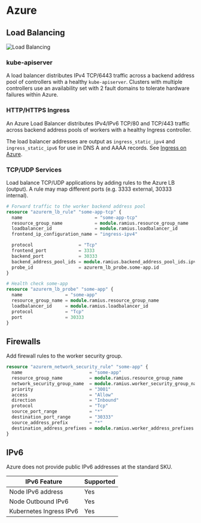 # Azure

## Load Balancing

![Load Balancing](/img/typhoon-azure-load-balancing.png)

### kube-apiserver

A load balancer distributes IPv4 TCP/6443 traffic across a backend address pool of controllers with a healthy `kube-apiserver`. Clusters with multiple controllers use an availability set with 2 fault domains to tolerate hardware failures within Azure.

### HTTP/HTTPS Ingress

An Azure Load Balancer distributes IPv4/IPv6 TCP/80 and TCP/443 traffic across backend address pools of workers with a healthy Ingress controller.

The load balancer addresses are output as `ingress_static_ipv4` and `ingress_static_ipv6` for use in DNS A and AAAA records. See [Ingress on Azure](/addons/ingress/#azure).

### TCP/UDP Services

Load balance TCP/UDP applications by adding rules to the Azure LB (output). A rule may map different ports (e.g. 3333 external, 30333 internal).

```tf
# Forward traffic to the worker backend address pool
resource "azurerm_lb_rule" "some-app-tcp" {
  name                           = "some-app-tcp"
  resource_group_name            = module.ramius.resource_group_name
  loadbalancer_id                = module.ramius.loadbalancer_id
  frontend_ip_configuration_name = "ingress-ipv4"

  protocol                 = "Tcp"
  frontend_port            = 3333
  backend_port             = 30333
  backend_address_pool_ids = module.ramius.backend_address_pool_ids.ipv4
  probe_id                 = azurerm_lb_probe.some-app.id
}

# Health check some-app
resource "azurerm_lb_probe" "some-app" {
  name                = "some-app"
  resource_group_name = module.ramius.resource_group_name
  loadbalancer_id     = module.ramius.loadbalancer_id
  protocol            = "Tcp"
  port                = 30333
}
```

## Firewalls

Add firewall rules to the worker security group.

```tf
resource "azurerm_network_security_rule" "some-app" {
  name                         = "some-app"
  resource_group_name          = module.ramius.resource_group_name
  network_security_group_name  = module.ramius.worker_security_group_name
  priority                     = "3001"
  access                       = "Allow"
  direction                    = "Inbound"
  protocol                     = "Tcp"
  source_port_range            = "*"
  destination_port_range       = "30333"
  source_address_prefix        = "*"
  destination_address_prefixes = module.ramius.worker_address_prefixes.ipv4
}
```

## IPv6

Azure does not provide public IPv6 addresses at the standard SKU.

| IPv6 Feature            | Supported |
|-------------------------|-----------|
| Node IPv6 address       | Yes       |
| Node Outbound IPv6      | Yes       |
| Kubernetes Ingress IPv6 | Yes       |
